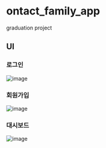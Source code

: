 # ontact_family_app

graduation project

## UI

### 로그인
![image](https://user-images.githubusercontent.com/63990390/166865963-8c20f55a-b496-4ca2-9501-11e18146a8be.png)

### 회원가입
![image](https://user-images.githubusercontent.com/63990390/166865937-72c0910f-7417-4c14-b29e-b6fa7a4bbb6c.png)

### 대시보드
![image](https://user-images.githubusercontent.com/63990390/165759174-3c3d1cde-1bab-4f1a-b793-78a160cdf23a.png)


